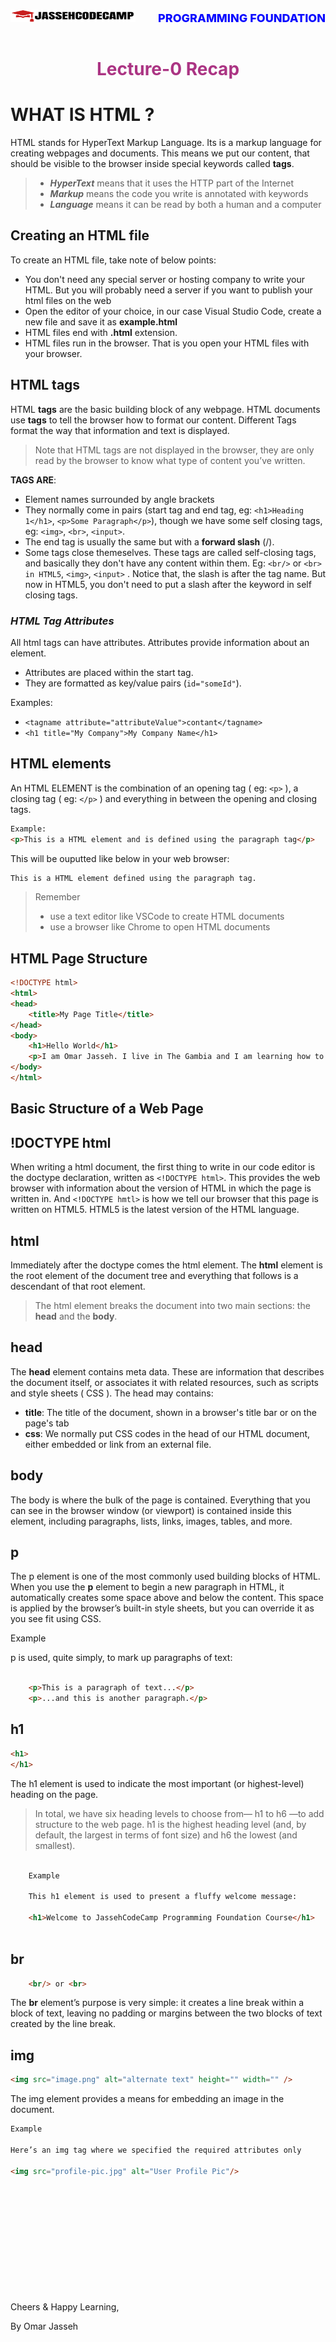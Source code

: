 <div style="display: flex; justify-content: space-between; align-items: baseline;">
    <img src="logo.png" width="200px" height="20px">
    <h2 style="text-align: left; text-decoration: none; background: none; border-radius: 0; border: none; box-shadow: none; color: rgba(10, 10, 255, 1); font-size: 18px; font-weight: 800; padding-left: 0; margin-top: 10px;">PROGRAMMING FOUNDATION</h2>
    
</div>
<h1 style="text-align: center; color: rgba(150, 1, 100, 0.8)">Lecture-0 Recap</h1>

# WHAT IS HTML ?
HTML stands for HyperText Markup Language. Its is a markup language for creating webpages and documents. This means we put our content, that should be visible to the browser inside special keywords called **tags**. 

> * _**HyperText**_ means that it uses the HTTP part of the Internet
> * _**Markup**_ means the code you write is annotated with keywords
> * **_Language_** means it can be read by both a human and a computer

## Creating an HTML file

To create an HTML file, take note of below points:

* You don't need any special server or hosting company to write your HTML. But you will probably need a server if you want to publish your html files on the web
* Open the editor of your choice, in our case Visual Studio Code, create a new file and save it as **example.html**
* HTML files end with **.html** extension.
* HTML files run in the browser. That is you open your HTML files with your browser.


## HTML tags

HTML **tags** are the basic building block of any webpage. HTML documents use **tags** to tell the browser how to format our content. Different Tags format the way that information and text is displayed. 

> Note that HTML tags are not displayed in the browser, they are only read by the browser to know what type of content you’ve written.

**TAGS ARE**: 

* Element names surrounded by angle brackets
* They normally come in pairs (start tag and end tag, eg: `<h1>Heading 1</h1>`, `<p>Some Paragraph</p>`), though we have some self closing tags, eg: `<img>`, `<br>`, `<input>`. 
* The end tag is usually the same but with a **forward slash** (/).
* Some tags close themeselves. These tags are called self-closing tags, and basically they don't have any content within them. Eg: `<br/>` or `<br> in HTML5`, `<img>`, `<input>` . Notice that, the slash is after the tag name. But now in HTML5, you don't need to put a slash after the keyword in self closing tags.

### *HTML Tag Attributes*

All html tags can have attributes. Attributes provide information about an element.

* Attributes are placed within the start tag.
* They are formatted as key/value pairs (`id="someId"`).

Examples:

* `<tagname attribute="attributeValue">contant</tagname>`
* `<h1 title="My Company">My Company Name</h1>`

## HTML elements

An HTML ELEMENT is the combination of an opening tag ( eg: `<p>` ), a closing tag ( eg: `</p>` ) and everything in between the opening and closing tags.

```html
Example: 
<p>This is a HTML element and is defined using the paragraph tag</p>
```
This will be ouputted like below in your web browser:

```html
This is a HTML element defined using the paragraph tag.
```

> Remember
> * use a text editor like VSCode to create HTML documents
> * use a browser like Chrome to open HTML documents

## HTML Page Structure

```html
<!DOCTYPE html>
<html>
<head>
    <title>My Page Title</title>
</head>
<body>
    <h1>Hello World</h1>
    <p>I am Omar Jasseh. I live in The Gambia and I am learning how to code at JCC</p>
</body>
</html>
```

## Basic Structure of a Web Page

## !DOCTYPE html
When writing a html document, the first thing to write in our code editor is the doctype declaration, written as `<!DOCTYPE html>`. This provides the web browser with information about the version of HTML in which the page is written in. And `<!DOCTYPE hmtl>` is how we tell our browser that this page is written on HTML5. HTML5 is the latest version of the HTML language.


## html

Immediately after the doctype comes the html element. The **html** element is the root element of the document tree and everything that follows is a descendant of that root element.

> The html element breaks the document into two main sections: the **head** and
the **body**.

## head

The **head** element contains meta data. These are information that describes the document itself, or associates it with related resources, such as scripts and style sheets ( CSS ). The head may contains:

* **title**: The title of the document, shown in a browser's title bar or on the page's tab
* **css**: We normally put CSS codes in the head of our HTML document, either embedded or link from an external file.


## body

The body is where the bulk of the page is contained. Everything that you can see in the browser window (or viewport) is contained inside this element, including paragraphs, lists, links, images, tables, and more.

## p

The p element is one of the most commonly used building blocks of HTML. When you use the **p** element to begin a new paragraph in HTML, it automatically creates some space above and below the content. This space is applied by the browser’s built-in style sheets, but you can override it as you see fit using CSS.

Example

p is used, quite simply, to mark up paragraphs of text:

```html
    
    <p>This is a paragraph of text...</p>
    <p>...and this is another paragraph.</p>

```


## h1
```html
<h1>
</h1>
```

The h1 element is used to indicate the most important (or highest-level) heading on the page.

> In total, we have six heading levels to choose from— h1 to h6 —to add structure to the web page. h1 is the highest heading level (and, by default, the largest in terms of font size) and h6 the lowest (and smallest).

```html
    
    Example
    
    This h1 element is used to present a fluffy welcome message:
    
    <h1>Welcome to JassehCodeCamp Programming Foundation Course</h1>
    
```

## br
```html
    <br/> or <br>
```

The **br** element’s purpose is very simple: it creates a line break within a block of text, leaving no padding or margins between the two blocks of text created by the line break.


## img

```html
<img src="image.png" alt="alternate text" height="" width="" />
```

The img element provides a means for embedding an image in the document.

```html
Example

Here’s an img tag where we specified the required attributes only

<img src="profile-pic.jpg" alt="User Profile Pic"/>
```





<p style="margin-top: 200px">Cheers & Happy Learning,</p>

<p>By Omar Jasseh</p>